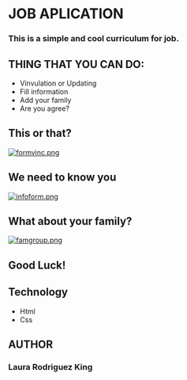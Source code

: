 <h1>JOB APLICATION</h1>

<h3>This is a simple and cool curriculum for job.</h3>

<h2> THING THAT YOU CAN DO: </h2>

<ul> 
<li>Vinvulation or Updating</li>
<li>Fill information</li>
<li>Add your family</li>
<li>Are you agree?</li>
</ul>

<h2>This or that?</h2>

[![formvinc.png](https://i.postimg.cc/J09Ztqb1/formvinc.png)](https://postimg.cc/zHFVcTtM)

<h2>We need to know you</h2>

[![infoform.png](https://i.postimg.cc/L4qy40SF/infoform.png)](https://postimg.cc/YjHNbRjd)

<h2>What about your family?</h2>

[![famgroup.png](https://i.postimg.cc/XJtky4WS/famgroup.png)](https://postimg.cc/TLqDz8hC)

<h2>Good Luck!</h2>

<h2>Technology</h2>

<ul>
<li>Html</li>
<li>Css</li>
</ul>

<h2>AUTHOR</h2>
<h3>Laura Rodriguez King</h3>
